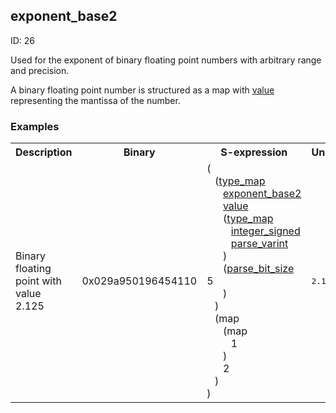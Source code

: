 ## exponent_base2

ID: 26

Used for the exponent of binary floating point numbers with arbitrary range and precision.

A binary floating point number is structured as a map with [value](./value.md) representing the mantissa of the number.

### Examples

<table><tr><th>Description</th><th>Binary</th><th>S-expression</th><th>Unpacked</th></tr><tr><td>Binary floating point with value 2.125</td><td>0x029a950196454110</td><td>(<br>&nbsp;&nbsp;&nbsp;(<a href="./type_map.md">type_map</a> <br>&nbsp;&nbsp;&nbsp;&nbsp;&nbsp;&nbsp;<a href="./exponent_base2.md">exponent_base2</a> <br>&nbsp;&nbsp;&nbsp;&nbsp;&nbsp;&nbsp;<a href="./value.md">value</a> <br>&nbsp;&nbsp;&nbsp;&nbsp;&nbsp;&nbsp;(<a href="./type_map.md">type_map</a> <br>&nbsp;&nbsp;&nbsp;&nbsp;&nbsp;&nbsp;&nbsp;&nbsp;&nbsp;<a href="./integer_signed.md">integer_signed</a> <br>&nbsp;&nbsp;&nbsp;&nbsp;&nbsp;&nbsp;&nbsp;&nbsp;&nbsp;<a href="./parse_varint.md">parse_varint</a><br>&nbsp;&nbsp;&nbsp;&nbsp;&nbsp;&nbsp;) <br>&nbsp;&nbsp;&nbsp;&nbsp;&nbsp;&nbsp;(<a href="./parse_bit_size.md">parse_bit_size</a> 5<br>&nbsp;&nbsp;&nbsp;&nbsp;&nbsp;&nbsp;)<br>&nbsp;&nbsp;&nbsp;) <br>&nbsp;&nbsp;&nbsp;(map <br>&nbsp;&nbsp;&nbsp;&nbsp;&nbsp;&nbsp;(map <br>&nbsp;&nbsp;&nbsp;&nbsp;&nbsp;&nbsp;&nbsp;&nbsp;&nbsp;1<br>&nbsp;&nbsp;&nbsp;&nbsp;&nbsp;&nbsp;) <br>&nbsp;&nbsp;&nbsp;&nbsp;&nbsp;&nbsp;2<br>&nbsp;&nbsp;&nbsp;)<br>)</td><td><pre>2.125</pre></td></table>